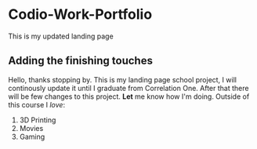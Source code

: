 # Codio-Work-Portfolio
This is my updated landing page
## Adding the finishing touches
Hello, thanks stopping by. This is my landing page school project, I will continously update it until I graduate from Correlation One. After that there will be few changes to this project.  **Let** me know how I'm doing.
Outside of this course I *love*:
1. 3D Printing
2. Movies
3. Gaming
